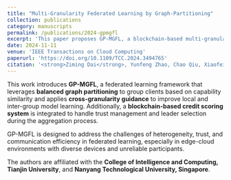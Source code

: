 ```yaml
---
title: "Multi-Granularity Federated Learning by Graph-Partitioning"
collection: publications
category: manuscripts
permalink: /publications/2024-gpmgfl
excerpt: 'This paper proposes GP-MGFL, a blockchain-based multi-granularity federated learning framework that improves accuracy, efficiency, and robustness through graph partitioning, cross-granularity guidance, and credit-based trust modeling.'
date: 2024-11-11
venue: 'IEEE Transactions on Cloud Computing'
paperurl: 'https://doi.org/10.1109/TCC.2024.3494765'
citation: '<strong>Ziming Dai</strong>, Yunfeng Zhao, Chao Qiu, Xiaofei Wang, Haipeng Yao, and Dusit Niyato. "Multi-Granularity Federated Learning by Graph-Partitioning." IEEE Transactions on Cloud Computing (2024).'
---
```


This work introduces **GP-MGFL**, a federated learning framework that leverages **balanced graph partitioning** to group clients based on capability similarity and applies **cross-granularity guidance** to improve local and inter-group model learning. Additionally, a **blockchain-based credit scoring system** is integrated to handle trust management and leader selection during the aggregation process.

GP-MGFL is designed to address the challenges of heterogeneity, trust, and communication efficiency in federated learning, especially in edge-cloud environments with diverse devices and unreliable participants.

The authors are affiliated with the **College of Intelligence and Computing, Tianjin University**, and **Nanyang Technological University, Singapore**.